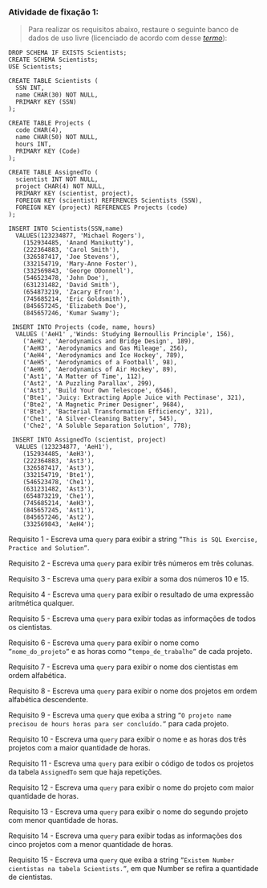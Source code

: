 ###  Atividade de fixação 1:
> Para realizar os requisitos abaixo, restaure o seguinte banco de dados de uso livre (licenciado de acordo com desse _[termo](https://creativecommons.org/licenses/by-sa/3.0/)_):

```
DROP SCHEMA IF EXISTS Scientists;
CREATE SCHEMA Scientists;
USE Scientists;

CREATE TABLE Scientists (
  SSN INT,
  name CHAR(30) NOT NULL,
  PRIMARY KEY (SSN)
);

CREATE TABLE Projects (
  code CHAR(4),
  name CHAR(50) NOT NULL,
  hours INT,
  PRIMARY KEY (Code)
);

CREATE TABLE AssignedTo (
  scientist INT NOT NULL,
  project CHAR(4) NOT NULL,
  PRIMARY KEY (scientist, project),
  FOREIGN KEY (scientist) REFERENCES Scientists (SSN),
  FOREIGN KEY (project) REFERENCES Projects (code)
);

INSERT INTO Scientists(SSN,name)
  VALUES(123234877, 'Michael Rogers'),
    (152934485, 'Anand Manikutty'),
    (222364883, 'Carol Smith'),
    (326587417, 'Joe Stevens'),
    (332154719, 'Mary-Anne Foster'),
    (332569843, 'George ODonnell'),
    (546523478, 'John Doe'),
    (631231482, 'David Smith'),
    (654873219, 'Zacary Efron'),
    (745685214, 'Eric Goldsmith'),
    (845657245, 'Elizabeth Doe'),
    (845657246, 'Kumar Swamy');

 INSERT INTO Projects (code, name, hours)
  VALUES ('AeH1' ,'Winds: Studying Bernoullis Principle', 156),
    ('AeH2', 'Aerodynamics and Bridge Design', 189),
    ('AeH3', 'Aerodynamics and Gas Mileage', 256),
    ('AeH4', 'Aerodynamics and Ice Hockey', 789),
    ('AeH5', 'Aerodynamics of a Football', 98),
    ('AeH6', 'Aerodynamics of Air Hockey', 89),
    ('Ast1', 'A Matter of Time', 112),
    ('Ast2', 'A Puzzling Parallax', 299),
    ('Ast3', 'Build Your Own Telescope', 6546),
    ('Bte1', 'Juicy: Extracting Apple Juice with Pectinase', 321),
    ('Bte2', 'A Magnetic Primer Designer', 9684),
    ('Bte3', 'Bacterial Transformation Efficiency', 321),
    ('Che1', 'A Silver-Cleaning Battery', 545),
    ('Che2', 'A Soluble Separation Solution', 778);

 INSERT INTO AssignedTo (scientist, project)
  VALUES (123234877, 'AeH1'),
    (152934485, 'AeH3'),
    (222364883, 'Ast3'),
    (326587417, 'Ast3'),
    (332154719, 'Bte1'),
    (546523478, 'Che1'),
    (631231482, 'Ast3'),
    (654873219, 'Che1'),
    (745685214, 'AeH3'),
    (845657245, 'Ast1'),
    (845657246, 'Ast2'),
    (332569843, 'AeH4');
```


Requisito 1 - Escreva uma `query` para exibir a string `”This is SQL Exercise, Practice and Solution”`.

Requisito 2 - Escreva uma `query` para exibir três números em três colunas.

Requisito 3 - Escreva uma `query` para exibir a soma dos números 10 e 15.

Requisito 4 - Escreva uma `query` para exibir o resultado de uma expressão aritmética qualquer.

Requisito 5 - Escreva uma `query` para exibir todas as informações de todos os cientistas.

Requisito 6 - Escreva uma `query` para exibir o nome como `”nome_do_projeto”` e as horas como `”tempo_de_trabalho”` de cada projeto.

Requisito 7 - Escreva uma `query` para exibir o nome dos cientistas em ordem alfabética.

Requisito 8 - Escreva uma `query` para exibir o nome dos projetos em ordem alfabética descendente.

Requisito 9 - Escreva uma `query` que exiba a string `”O projeto name precisou de hours horas para ser concluído.”` para cada projeto.

Requisito 10 - Escreva uma `query` para exibir o nome e as horas dos três projetos com a maior quantidade de horas.

Requisito 11 - Escreva uma `query` para exibir o código de todos os projetos da tabela `AssignedTo` sem que haja repetições.

Requisito 12 - Escreva uma `query` para exibir o nome do projeto com maior quantidade de horas.

Requisito 13 - Escreva uma `query` para exibir o nome do segundo projeto com menor quantidade de horas.

Requisito 14 - Escreva uma `query` para exibir todas as informações dos cinco projetos com a menor quantidade de horas.

Requisito 15 - Escreva uma `query` que exiba a string `”Existem Number cientistas na tabela Scientists.”`, em que Number se refira a quantidade de cientistas.


